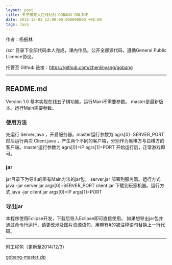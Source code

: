 ```yaml
---
layout: post
title: 五子棋双人在线对战 GOBANG ONLINE
date: 2015-12-03 12:00:00.000000000 +08:00
tags: Java
---
```


作者：杨振林

/scr 目录下全部代码本人完成，课内作品，公开全部源代码，遵循General Public Licence协议。

托管至 Github 链接：https://github.com/zhenlinyang/gobang

***

## README.md

Version 1.0 基本实现在线五子棋功能。运行Main不需要参数。 master是最新版本。运行Main需要参数。

### 使用方法

先运行 Server.java ，开启服务器。master运行参数为 agrs[0]=SERVER_PORT 然后运行两次 Client.java ，产生两个不同的客户端，分别作为黑棋方与白棋方的客户端。master运行参数为 agrs[0]=IP agrs[1]=PORT 开始运行后，正常游戏即可。

### jar

jar目录下为导出的带有Main方法的jar包。 server.jar 部署到服务器。运行方式 java -jar server.jar args[0]=SERVER_PORT client.jar 下载到玩家机器。运行方式 java -jar client.jar args[0]=IP args[1]=PORT

### 导出jar
本程序使用Eclipse开发，下载后导入Eclipse即可直接使用。 如果想导出jar包并通过命令行运行，请更改涉及图片资源语句。用带有#的被注释语句替换上一行代码。

***

附工程包（更新至2014/12/3）

[gobang-master.zip](http://source.yangzhenlin.com/gobang-master.zip)